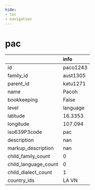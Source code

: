 ```yaml
---
hide:
- toc
- navigation
---
```

# pac
|                      | info     |
|:---------------------|:---------|
| id                   | paco1243 |
| family_id            | aust1305 |
| parent_id            | katu1271 |
| name                 | Pacoh    |
| bookkeeping          | False    |
| level                | language |
| latitude             | 16.3353  |
| longitude            | 107.094  |
| iso639P3code         | pac      |
| description          | nan      |
| markup_description   | nan      |
| child_family_count   | 0        |
| child_language_count | 0        |
| child_dialect_count  | 1        |
| country_ids          | LA VN    |